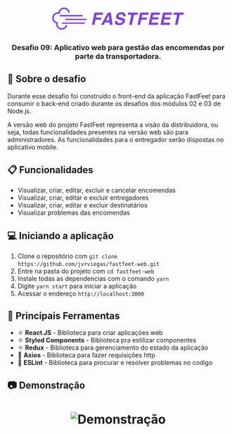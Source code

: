 <h1 align="center">
  <img alt="Fastfeet" title="Fastfeet" src=".github/logo.png" width="300px" />
</h1>

<h3 align="center">
  Desafio 09: Aplicativo web para gestão das encomendas por parte da transportadora.
</h3>

## :rocket: Sobre o desafio

Durante esse desafio foi construído o front-end da aplicação FastFeet para consumir o back-end criado durante os desafios dos módulos 02 e 03 de Node.js.

A versão web do projeto FastFeet representa a visão da distribuidora, ou seja, todas funcionalidades presentes na versão web são para administradores. As funcionalidades para o entregador serão dispostas no aplicativo mobile.

## :clipboard: Funcionalidades

- Visualizar, criar, editar, excluir e cancelar encomendas
- Visualizar, criar, editar e excluir entregadores
- Visualizar, criar, editar e excluir destinatários
- Visualizar problemas das encomendas

## :computer: Iniciando a aplicação

1. Clone o repositório com `git clone https://github.com/jvrviegas/fastfeet-web.git`
2. Entre na pasta do projeto com `cd fastfeet-web`
3. Instale todas as dependencias com o comando `yarn`
4. Digite `yarn start` para iniciar a aplicação
5. Acessar o endereço `http://localhost:3000`

## :hammer: Principais Ferramentas

- ⚛️ **React JS** - Biblioteca para criar aplicações web
- ⚛️ **Styled Components** - Biblioteca pra estilizar componentes
- ⚛️ **Redux** - Biblioteca para gerenciamento do estado da aplicação
- 📄 **Axios** - Biblioteca para fazer requisições http
- 📄 **ESLint** - Biblioteca para procurar e resolver problemas no codigo

## :camera: Demonstração
<h1 align="center">
  <img alt="Demonstração" src=""
 />
</h1>


